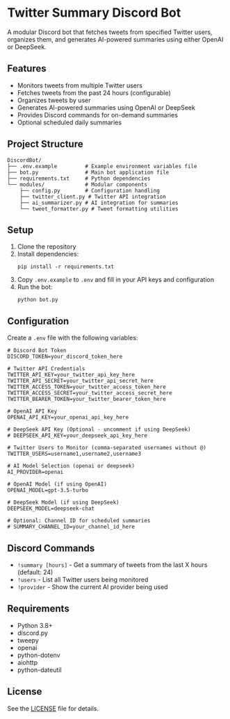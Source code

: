 # Twitter Summary Discord Bot

A modular Discord bot that fetches tweets from specified Twitter users, organizes them, and generates AI-powered summaries using either OpenAI or DeepSeek.

## Features

- Monitors tweets from multiple Twitter users
- Fetches tweets from the past 24 hours (configurable)
- Organizes tweets by user
- Generates AI-powered summaries using OpenAI or DeepSeek
- Provides Discord commands for on-demand summaries
- Optional scheduled daily summaries

## Project Structure

```
DiscordBot/
├── .env.example         # Example environment variables file
├── bot.py               # Main bot application file
├── requirements.txt     # Python dependencies
└── modules/             # Modular components
    ├── config.py        # Configuration handling
    ├── twitter_client.py # Twitter API integration
    ├── ai_summarizer.py # AI integration for summaries
    └── tweet_formatter.py # Tweet formatting utilities
```

## Setup

1. Clone the repository
2. Install dependencies:
   ```
   pip install -r requirements.txt
   ```
3. Copy `.env.example` to `.env` and fill in your API keys and configuration
4. Run the bot:
   ```
   python bot.py
   ```

## Configuration

Create a `.env` file with the following variables:

```
# Discord Bot Token
DISCORD_TOKEN=your_discord_token_here

# Twitter API Credentials
TWITTER_API_KEY=your_twitter_api_key_here
TWITTER_API_SECRET=your_twitter_api_secret_here
TWITTER_ACCESS_TOKEN=your_twitter_access_token_here
TWITTER_ACCESS_SECRET=your_twitter_access_secret_here
TWITTER_BEARER_TOKEN=your_twitter_bearer_token_here

# OpenAI API Key
OPENAI_API_KEY=your_openai_api_key_here

# DeepSeek API Key (Optional - uncomment if using DeepSeek)
# DEEPSEEK_API_KEY=your_deepseek_api_key_here

# Twitter Users to Monitor (comma-separated usernames without @)
TWITTER_USERS=username1,username2,username3

# AI Model Selection (openai or deepseek)
AI_PROVIDER=openai

# OpenAI Model (if using OpenAI)
OPENAI_MODEL=gpt-3.5-turbo

# DeepSeek Model (if using DeepSeek)
DEEPSEEK_MODEL=deepseek-chat

# Optional: Channel ID for scheduled summaries
# SUMMARY_CHANNEL_ID=your_channel_id_here
```

## Discord Commands

- `!summary [hours]` - Get a summary of tweets from the last X hours (default: 24)
- `!users` - List all Twitter users being monitored
- `!provider` - Show the current AI provider being used

## Requirements

- Python 3.8+
- discord.py
- tweepy
- openai
- python-dotenv
- aiohttp
- python-dateutil

## License

See the [LICENSE](LICENSE) file for details.
